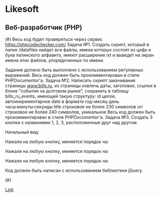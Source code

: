 # Likesoft

## Веб-разработчик (PHP)

(#)
Весь код будет проверяться через сервис https://phpcodechecker.com/
Задача №1.
Создать скрипт, который в папке /datafiles найдет все файлы, имена которых состоят из цифр и букв латинского алфавита, имеют расширение ixt и выведет на экран имена этих файлов, упорядоченных по имени.

Задание должно быть выполнено с использованием регулярных выражений.
Весь код должен быть прокомментирован в стиле PHPDocumentor'а.
Задача №2.
Написать скрипт закачивания страницы www.bills.ru, из страницы извлечь даты, заголовки, ссылки в блоке "события на долговом рынке", сохранить в таблицу bills_ru_events, имеющей такую структуру:
id	целое, автоинкрементарное
date	в формате год-месяц-день часы:минуты:секунды
title	строковое не более 230 символов
url	строковое не более 240 символов, уникальное
Весь код должен быть прокомментирован в стиле PHPDocumentor'а.
Задача №3.
Cоздать 3 кнопки с названиями 1, 2, 3, расположенные друг над другом.

Начальный вид:


Нажали на любую кнопку, меняется порядок на:


Нажали на любую кнопку, меняется порядок на:


Нажали на любую кнопку, меняется порядок на:


Код должен быть написан с иcпользованием библиотеки jQuery.

(#)

[Link](https://www.companywebsite.com)
